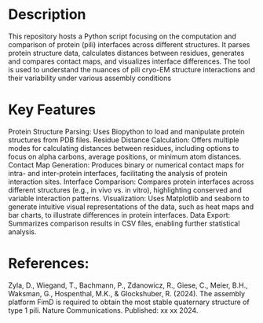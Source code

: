 # Description
This repository hosts a Python script focusing on the computation and comparison of protein (pili) interfaces across different structures. It parses protein structure data, calculates distances between residues, generates and compares contact maps, and visualizes interface differences. The tool is used to understand the nuances of pili cryo-EM structure interactions and their variability under various assembly conditions

# Key Features
Protein Structure Parsing: Uses Biopython to load and manipulate protein structures from PDB files.
Residue Distance Calculation: Offers multiple modes for calculating distances between residues, including options to focus on alpha carbons, average positions, or minimum atom distances.
Contact Map Generation: Produces binary or numerical contact maps for intra- and inter-protein interfaces, facilitating the analysis of protein interaction sites.
Interface Comparison: Compares protein interfaces across different structures (e.g., in vivo vs. in vitro), highlighting conserved and variable interaction patterns.
Visualization: Uses Matplotlib and seaborn to generate intuitive visual representations of the data, such as heat maps and bar charts, to illustrate differences in protein interfaces.
Data Export: Summarizes comparison results in CSV files, enabling further statistical analysis.

# References:
Zyla, D., Wiegand, T., Bachmann, P., Zdanowicz, R., Giese, C., Meier, B.H., Waksman, G., Hospenthal, M.K., & Glockshuber, R. (2024). The assembly platform FimD is required to obtain the most stable quaternary structure of type 1 pili. Nature Communications. Published: xx xx 2024.
